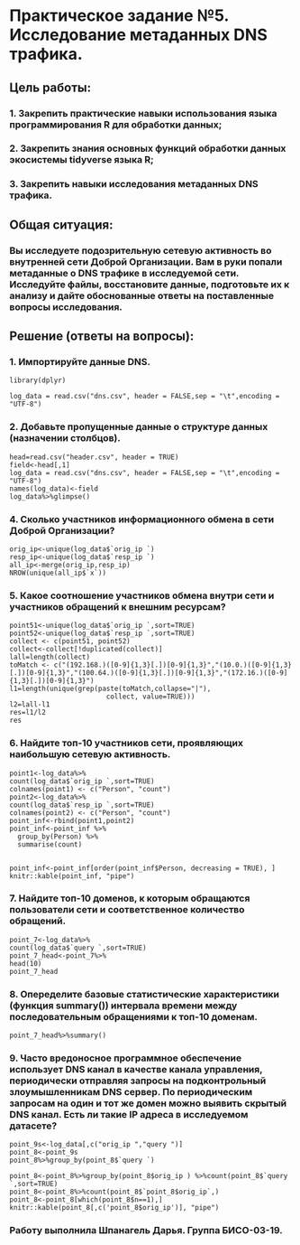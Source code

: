 # Практическое задание №5. Исследование метаданных DNS трафика.
## Цель работы:
### 1. Закрепить практические навыки использования языка программирования R для обработки данных;
### 2. Закрепить знания основных функций обработки данных экосистемы tidyverse языка R;
### 3. Закрепить навыки исследования метаданных DNS трафика.
## Общая ситуация:
### Вы исследуете подозрительную сетевую активность во внутренней сети Доброй Организации. Вам в руки попали метаданные о DNS трафике в исследуемой сети. Исследуйте файлы, восстановите данные, подготовьте их к анализу и дайте обоснованные ответы на поставленные вопросы исследования.
## Решение (ответы на вопросы):
### 1. Импортируйте данные DNS.
```{r}
library(dplyr)

log_data = read.csv("dns.csv", header = FALSE,sep = "\t",encoding = "UTF-8")
```
### 2. Добавьте пропущенные данные о структуре данных (назначении столбцов).
```{r}
head=read.csv("header.csv", header = TRUE)
field<-head[,1]
log_data = read.csv("dns.csv", header = FALSE,sep = "\t",encoding = "UTF-8")
names(log_data)<-field
log_data%>%glimpse()
```
### 4. Сколько участников информационного обмена в сети Доброй Организации?
```{r}
orig_ip<-unique(log_data$`orig_ip `)
resp_ip<-unique(log_data$`resp_ip `)
all_ip<-merge(orig_ip,resp_ip)
NROW(unique(all_ip$`x`))
```
### 5. Какое соотношение участников обмена внутри сети и участников обращений к внешним ресурсам?
```{r}
point51<-unique(log_data$`orig_ip `,sort=TRUE)
point52<-unique(log_data$`resp_ip `,sort=TRUE)
collect <- c(point51, point52)
collect<-collect[!duplicated(collect)]
lall=length(collect)
toMatch <- c("(192.168.)([0-9]{1,3}[.])[0-9]{1,3}","(10.0.)([0-9]{1,3}[.])[0-9]{1,3}","(100.64.)([0-9]{1,3}[.])[0-9]{1,3}","(172.16.)([0-9]{1,3}[.])[0-9]{1,3}")
l1=length(unique(grep(paste(toMatch,collapse="|"), 
                        collect, value=TRUE)))
l2=lall-l1
res=l1/l2
res
```
### 6. Найдите топ-10 участников сети, проявляющих наибольшую сетевую активность.
```{r}
point1<-log_data%>%
count(log_data$`orig_ip `,sort=TRUE)
colnames(point1) <- c("Person", "count")
point2<-log_data%>%
count(log_data$`resp_ip `,sort=TRUE)
colnames(point2) <- c("Person", "count")
point_inf<-rbind(point1,point2)
point_inf<-point_inf %>%
  group_by(Person) %>%
  summarise(count)


point_inf<-point_inf[order(point_inf$Person, decreasing = TRUE), ]   
knitr::kable(point_inf, "pipe")
```
### 7. Найдите топ-10 доменов, к которым обращаются пользователи сети и соответственное количество обращений.
```{r}
point_7<-log_data%>%
count(log_data$`query `,sort=TRUE)
point_7_head<-point_7%>%
head(10)
point_7_head
```
### 8. Опеределите базовые статистические характеристики (функция summary()) интервала времени между последовательным обращениями к топ-10 доменам.
```{r}
point_7_head%>%summary()
```
### 9. Часто вредоносное программное обеспечение использует DNS канал в качестве канала управления, периодически отправляя запросы на подконтрольный злоумышленникам DNS сервер. По периодическим запросам на один и тот же домен можно выявить скрытый DNS канал. Есть ли такие IP адреса в исследуемом датасете?
```{r}
point_9s<-log_data[,c("orig_ip ","query ")]
point_8<-point_9s
point_8%>%group_by(point_8$`query `)
```
```{r}
point_8<-point_8%>%group_by(point_8$orig_ip ) %>%count(point_8$`query `,sort=TRUE)
point_8<-point_8%>%count(point_8$`point_8$orig_ip`,)
point_8<-point_8[which(point_8$n==1),]
knitr::kable(point_8[,c('point_8$orig_ip')], "pipe")
```
### Работу выполнила Шпанагель Дарья. Группа БИСО-03-19.
